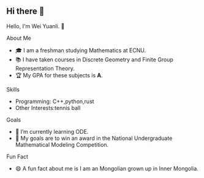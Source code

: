 ## Hi there 👋

<!--
**weiyuanli788/weiyuanli788** is a ✨ _special_ ✨ repository because its `README.md` (this file) appears on your GitHub profile.

Here are some ideas to get you started:

- 🔭 I’m currently working on ...
- 🌱 I’m currently learning ...
- 👯 I’m looking to collaborate on ...
- 🤔 I’m looking for help with ...
- 💬 Ask me about ...
- 📫 How to reach me: ...
- 😄 Pronouns: ...
- ⚡ Fun fact: ...
-->
Hello, I'm Wei Yuanli. 👋

 About Me
- 🎓 I am a freshman studying Mathematics at ECNU.
- 📚 I have taken courses in Discrete Geometry and Finite Group Representation Theory.
- 🏆 My GPA for these subjects is **A**.

Skills
- Programming: C++,python,rust
- Other Interests:tennis ball


Goals
- 🌱 I’m currently learning ODE.
- 🎯 My goals are to win an award in the National Undergraduate Mathematical Modeling Competition.

 Fun Fact
- 😄 A fun fact about me is I am an Mongolian grown up in Inner Mongolia.

